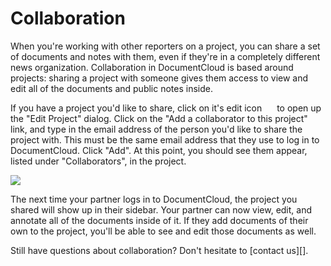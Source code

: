 # Collaboration

When you're working with other reporters on a project, you can share a set of documents and notes with them, even if they're in a completely different news organization. Collaboration in DocumentCloud is based around projects: sharing a project with someone gives them access to view and edit all of the documents and public notes inside.

If you have a project you'd like to share, click on it's edit icon <span class="icon edit_glyph" style="padding-left:16px;position:relative;top: -2px;">&#65279;</span> to open up the "Edit Project" dialog. Click on the "Add a collaborator to this project" link, and type in the email address of the person you'd like to share the project with. This must be the same email address that they use to log in to DocumentCloud. Click "Add". At this point, you should see them appear, listed under "Collaborators", in the project.

<img src="/images/help/show_collaborator.png" class="full_line" />

The next time your partner logs in to DocumentCloud, the project you shared will show up in their sidebar. Your partner can now view, edit, and annotate all of the documents inside of it. If they add documents of their own to the project, you'll be able to see and edit those documents as well.

Still have questions about collaboration? Don't hesitate to [contact us][].

